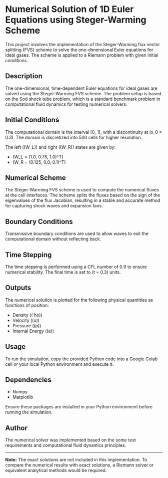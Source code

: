 
# Numerical Solution of 1D Euler Equations using Steger-Warming Scheme

This project involves the implementation of the Steger-Warming flux vector splitting (FVS) scheme to solve the one-dimensional Euler equations for ideal gases. The scheme is applied to a Riemann problem with given initial conditions.

## Description

The one-dimensional, time-dependent Euler equations for ideal gases are solved using the Steger-Warming FVS scheme. The problem setup is based on the Sod shock tube problem, which is a standard benchmark problem in computational fluid dynamics for testing numerical solvers.

## Initial Conditions

The computational domain is the interval [0, 1], with a discontinuity at \(x_0 = 0.3\). The domain is discretized into 500 cells for higher resolution.

The left (\(W_L\)) and right (\(W_R\)) states are given by:
- \(W_L = (1.0, 0.75, 1.0)^T\)
- \(W_R = (0.125, 0.0, 0.1)^T\)

## Numerical Scheme

The Steger-Warming FVS scheme is used to compute the numerical fluxes at the cell interfaces. The scheme splits the fluxes based on the sign of the eigenvalues of the flux Jacobian, resulting in a stable and accurate method for capturing shock waves and expansion fans.

## Boundary Conditions

Transmissive boundary conditions are used to allow waves to exit the computational domain without reflecting back.

## Time Stepping

The time stepping is performed using a CFL number of 0.9 to ensure numerical stability. The final time is set to \(t = 0.3\) units.

## Outputs

The numerical solution is plotted for the following physical quantities as functions of position:
- Density (\(
ho\))
- Velocity (\(u\))
- Pressure (\(p\))
- Internal Energy (\(e\))

## Usage

To run the simulation, copy the provided Python code into a Google Colab cell or your local Python environment and execute it.

## Dependencies

- Numpy
- Matplotlib

Ensure these packages are installed in your Python environment before running the simulation.

## Author

The numerical solver was implemented based on the some test requirements and computational fluid dynamics principles.

---

**Note:** The exact solutions are not included in this implementation. To compare the numerical results with exact solutions, a Riemann solver or equivalent analytical methods would be required.
